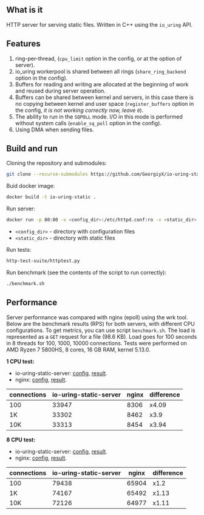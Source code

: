 ## What is it
HTTP server for serving static files. Written in C++ using the `io_uring` API.

## Features

1. ring-per-thread, (`cpu_limit` option in the config, or at the option of server).
2. io_uring workerpool is shared between all rings (`share_ring_backend` option in the config).
3. Buffers for reading and writing are allocated at the beginning of work and reused during server operation. 
4. Buffers can be shared between kernel and servers, in this case there is no copying between kernel and user space (`register_buffers` option in the config, *it is not working correctly now, leave `0`*).
5. The ability to run in the `SQPOLL` mode. I/O in this mode is performed without system calls (`enable_sq_poll` option in the config).
6. Using DMA when sending files.
## Build and run

Cloning the repository and submodules:

```bash
git clone --recurse-submodules https://github.com/GeorgiyX/io-uring-static-server.git
```

Buid docker image:

```bash
docker build -t io-uring-static .
```

Run server:

```bash
docker run -p 80:80 -v <config_dir>:/etc/httpd.conf:ro -v <static_dir>:/var/www/html:ro --name io-uring-static -t io-uring-static
```

* `<config_dir>` - directory with configuration files
* `<static_dir>` - directory with static files

Run tests:

```bash
http-test-suite/httptest.py
```

Run benchmark (see the contents of the script to run correctly):

```bash
./benchmark.sh
```

## Performance

Server performance was compared with nginx (epoll) using the wrk tool. Below are the benchmark results (RPS) for both servers, with different CPU configurations. To get metrics, you can use script `benchmark.sh`.  The load is represented as a `GET` request for a file (98.6 KB). Load goes for 100 seconds in 8 threads for 100, 1000, 10000 connections. Tests were performed on AMD Ryzen 7 5800HS, 8 cores, 16 GB RAM, kernel 5.13.0.

**1 CPU test:**

* io-uring-static-server: [config](https://github.com/GeorgiyX/io-uring-static-server/blob/master/configs/io-uring-server-1-cpu.conf), [result](https://github.com/GeorgiyX/io-uring-static-server/blob/master/benchmarks/io-uring-static-server-1-cpu.txt).
* nginx: [config](https://github.com/GeorgiyX/io-uring-static-server/blob/master/configs/nginx-1-cpu.conf), [result](https://github.com/GeorgiyX/io-uring-static-server/blob/master/benchmarks/ngnix-1-cpu.txt).

| connections | io-uring-static-server | nginx | difference |
| ----------- | ---------------------- | ----- | ---------- |
| 100         | 33947                  | 8306  | x4.09      |
| 1K          | 33302                  | 8462  | x3.9       |
| 10K         | 33313                  | 8454  | x3.94      |

**8 CPU test:**

* io-uring-static-server: [config](https://github.com/GeorgiyX/io-uring-static-server/blob/master/configs/io-uring-server-8-cpu.conf), [result](https://github.com/GeorgiyX/io-uring-static-server/blob/master/benchmarks/io-uring-static-server-8-cpu.txt).
* nginx: [config](https://github.com/GeorgiyX/io-uring-static-server/blob/master/configs/nginx-8-cpu.conf), [result](https://github.com/GeorgiyX/io-uring-static-server/blob/master/benchmarks/ngnix-8-cpu.txt).

| connections | io-uring-static-server | nginx | difference |
| ----------- | ---------------------- | ----- | ---------- |
| 100         | 79438                  | 65904 | x1.2       |
| 1K          | 74167                  | 65492 | x1.13      |
| 10K         | 72126                  | 64977 | x1.11      |
